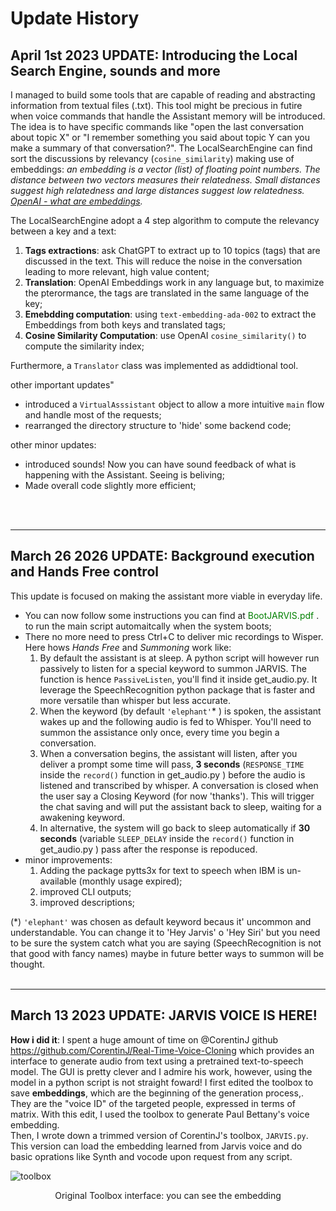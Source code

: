 # Update History

## April 1st 2023 UPDATE: Introducing the Local Search Engine, sounds and more
I managed to build some tools that are capable of reading and abstracting information from textual files (.txt). This tool might be precious in futire when voice commands that handle the Assistant memory will be introduced. The idea is to have specific commands like "open the last conversation about topic X" or "I remember something you said about topic Y can you make a summary of that conversation?". The LocalSearchEngine can find sort the discussions by relevancy (``cosine_similarity``) making use of embeddings: *an embedding is a vector (list) of floating point numbers. The distance between two vectors measures their relatedness. Small distances suggest high relatedness and large distances suggest low relatedness. [OpenAI - what are embeddings](https://platform.openai.com/docs/guides/embeddings/what-are-embeddings).*

The LocalSearchEngine adopt a 4 step algorithm to compute the relevancy between a key and a text:
1. **Tags extractions**: ask ChatGPT to extract up to 10 topics (tags) that are discussed in the text. This will reduce the noise in the conversation leading to more relevant, high value content;
2. **Translation**: OpenAI Embeddings work in any language but, to maximize the pterormance, the tags are translated in the same language of the key;
3. **Emebdding computation**: using ``text-embedding-ada-002`` to extract the Embeddings from both keys and translated tags;
4. **Cosine Similarity Computation**: use OpenAI ``cosine_similarity()`` to compute the similarity index;

Furthermore, a ``Translator`` class was implemented as addidtional tool. 

other important updates"
- introduced a ``VirtualAsssistant`` object to allow a more intuitive ``main`` flow and handle most of the requests;
- rearranged the directory structure to 'hide' some backend code;

other minor updates:
- introduced sounds! Now you can have sound feedback of what is happening with the Assistant. Seeing is beliving;
- Made overall code slightly more efficient; 
<br>
<br>

---
## March 26 2026 UPDATE: Background execution and Hands Free control
This update is focused on making the assistant more viable in everyday life. 
 - You can now follow some instructions you can find at <span style="color:green"> BootJARVIS.pdf </span>. to run the main script automaitcally when the system boots;
 - There no more need to press Ctrl+C to deliver mic recordings to Wisper. Here hows *Hands Free* and *Summoning* work like:
    1. By default the assistant is at sleep. A python script will however run passively to listen for a special keyword to summon JARVIS. The function is hence ```PassiveListen```, you'll find it inside get_audio.py. It leverage the SpeechRecognition python package that is faster and more versatile than whisper but less accurate. 
    2. When the keyword (by default ```'elephant'```* ) is spoken, the assistant wakes up and the following audio is fed to Whisper. You'll need to summon the assistance only once, every time you begin a conversation.
    3. When a conversation begins, the assistant will listen, after you deliver a prompt some time will pass, **3 seconds** (```RESPONSE_TIME``` inside the ```record()``` function in get_audio.py ) before the audio is listened and transcribed by whisper. A conversation is closed when the user say a Closing Keyword (for now 'thanks'). This will trigger the chat saving and will put the assistant back to sleep, waiting for a awakening keyword. 
    4. In alternative, the system will go back to sleep automatically if **30 seconds** (variable ```SLEEP_DELAY``` inside the ```record()``` function in get_audio.py ) pass after the response is repoduced.
 - minor improvements:
    1. Adding the package pytts3x for text to speech when IBM is un-available (monthly usage expired);
    2. improved CLI outputs;
    3. improved descriptions;

(*) ```'elephant'``` was chosen as default keyword becaus it' uncommon and understandable. You can change it to 'Hey Jarvis' o 'Hey Siri' but you need to be sure the system catch what you are saying (SpeechRecognition is not that good with fancy names) maybe in future better ways to summon will be thought.
<br>
<br>

---
## March 13 2023 UPDATE: JARVIS VOICE IS HERE!
**How i did it**: I spent a huge amount of time on @CorentinJ github https://github.com/CorentinJ/Real-Time-Voice-Cloning which provides an interface to generate audio from text using a pretrained text-to-speech model. The GUI is pretty clever and I admire his work, however, using the model in a python script is not straight foward! I first edited the toolbox to save **embeddings**, which are the beginning of  the generation process,. They are the "voice ID" of the targeted people, expressed in terms of matrix. With this edit, I used the toolbox to generate Paul Bettany's voice embedding. <br>
Then, I wrote down a trimmed version of CorentinJ's toolbox, `JARVIS.py`. This version can load the embedding learned from Jarvis voice and do basic oprations like Synth and vocode upon request from any script. 

![toolbox](https://user-images.githubusercontent.com/49094051/224836993-ee7b4964-e518-46f4-85b1-b25f48f1a78c.PNG)
<p align="center"> Original Toolbox interface: you can see the embedding </p>